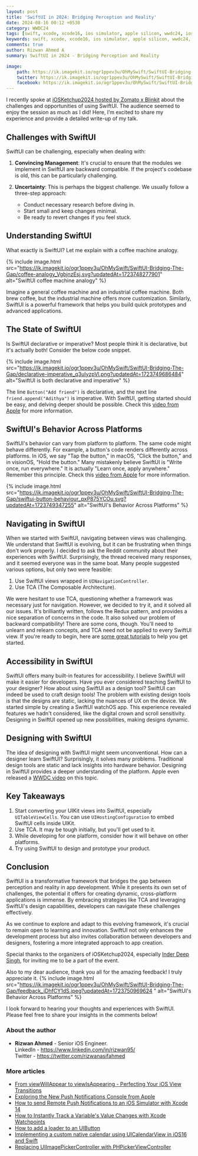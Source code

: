 ```yaml
---
layout: post
title: 'SwiftUI in 2024: Bridging Perception and Reality'
date: 2024-08-16 00:12 +0530
category: WWDC24
tags: [swift, xcode, xcode16, ios simulator, apple silicon, wwdc24, ios18, swiftui]
keywords: swift, xcode, xcode16, ios simulator, apple silicon, wwdc24, ios18, swiftui, tca, button
comments: true
author: Rizwan Ahmed A
summary: SwiftUI in 2024 - Bridging Perception and Reality

image:
    path: https://ik.imagekit.io/ogr1ppev3u/OhMySwift/SwiftUI-Bridging-The-Gap/tr:w-1200,h-630/swiftui-button-behaviour_pxP875YCOu.svg?updatedAt=1723749347255
    twitter: https://ik.imagekit.io/ogr1ppev3u/OhMySwift/SwiftUI-Bridging-The-Gap/tr:w-600,h-330/swiftui-button-behaviour_pxP875YCOu.svg?updatedAt=1723749347255
    facebook: https://ik.imagekit.io/ogr1ppev3u/OhMySwift/SwiftUI-Bridging-The-Gap/tr:w-300,h-300/swiftui-button-behaviour_pxP875YCOu.svg?updatedAt=1723749347255
---
```


I recently spoke at [iOSKetchup2024 hosted by Zomato x Blinkit](https://www.linkedin.com/posts/rizwan95_iosketchup2024-swiftui-swift-activity-7228315754343849984-9V2f) about the challenges and opportunities of using SwiftUI. The audience seemed to enjoy the session as much as I did! Here, I’m excited to share my experience and provide a detailed write-up of my talk.

## Challenges with SwiftUI

SwiftUI can be challenging, especially when dealing with:

1. **Convincing Management**: It's crucial to ensure that the modules we implement in SwiftUI are backward compatible. If the project's codebase is old, this can be particularly challenging.

2. **Uncertainty**: This is perhaps the biggest challenge. We usually follow a three-step approach:
   - Conduct necessary research before diving in.
   - Start small and keep changes minimal.
   - Be ready to revert changes if you feel stuck.

## Understanding SwiftUI

What exactly is SwiftUI? Let me explain with a coffee machine analogy. 

{% include image.html src="https://ik.imagekit.io/ogr1ppev3u/OhMySwift/SwiftUI-Bridging-The-Gap/coffee-analogy_VgbjnzEsj.svg?updatedAt=1723748277901" alt="SwiftUI coffee machine analogy" %}

Imagine a general coffee machine and an industrial coffee machine. Both brew coffee, but the industrial machine offers more customization. Similarly, SwiftUI is a powerful framework that helps you build quick prototypes and advanced applications.

## The State of SwiftUI

Is SwiftUI declarative or imperative? Most people think it is declarative, but it's actually both! Consider the below code snippet.

{% include image.html src="https://ik.imagekit.io/ogr1ppev3u/OhMySwift/SwiftUI-Bridging-The-Gap/declarative-imperative_q3uIyzpVl.png?updatedAt=1723749686484" alt="SwiftUI is both declarative and imperative" %}

The line `Button("Add friend")`  is declarative, and the next line `friend.append("Adithya")` is imperative. With SwiftUI, getting started should be easy, and delving deeper should be possible. Check this [video from Apple](https://developer.apple.com/videos/play/wwdc2024/10150/) for more information. 


## SwiftUI's Behavior Across Platforms

SwiftUI's behavior can vary from platform to platform. The same code might behave differently. For example, a button's code renders differently across platforms. In iOS, we say "Tap the button," in macOS, "Click the button," and in visionOS, "Hold the button." Many mistakenly believe SwiftUI is "Write once, run everywhere." It is actually "Learn once, apply anywhere." Remember this principle. Check this [video from Apple](https://developer.apple.com/videos/play/wwdc2024/10150/) for more information. 

{% include image.html src="https://ik.imagekit.io/ogr1ppev3u/OhMySwift/SwiftUI-Bridging-The-Gap/swiftui-button-behaviour_pxP875YCOu.svg?updatedAt=1723749347255" alt="SwiftUI's Behavior Across Platforms" %}

## Navigating in SwiftUI

When we started with SwiftUI, navigating between views was challenging. We understand that SwiftUI is evolving, but it can be frustrating when things don't work properly. I decided to ask the Reddit community about their experiences with SwiftUI. Surprisingly, the thread received many responses, and it seemed everyone was in the same boat. Many people suggested various options, but only two were feasible:

1. Use SwiftUI views wrapped in `UINavigationController`.
2. Use TCA (The Composable Architecture).

We were hesitant to use TCA, questioning whether a framework was necessary just for navigation. However, we decided to try it, and it solved all our issues. It's brilliantly written, follows the Redux pattern, and provides a nice separation of concerns in the code. It also solved our problem of backward compatibility! There are some cons, though. You'll need to unlearn and relearn concepts, and TCA need not be applied to every SwiftUI view. If you're ready to begin, here are [some great tutorials](https://pointfreeco.github.io/swift-composable-architecture/main/tutorials/meetcomposablearchitecture/) to help you get started.

## Accessibility in SwiftUI

SwiftUI offers many built-in features for accessibility. I believe SwiftUI will make it easier for developers. Have you ever considered teaching SwiftUI to your designer? How about using SwiftUI as a design tool? SwiftUI can indeed be used to craft design tools! The problem with existing design tools is that the designs are static, lacking the nuances of UX on the device. We started simple by creating a SwiftUI watchOS app. This experience revealed features we hadn't considered, like the digital crown and scroll sensitivity. Designing in SwiftUI opened up new possibilities, making designs dynamic.

## Designing with SwiftUI

The idea of designing with SwiftUI might seem unconventional. How can a designer learn SwiftUI? Surprisingly, it solves many problems. Traditional design tools are static and lack insights into hardware behavior. Designing in SwiftUI provides a deeper understanding of the platform. Apple even released a [WWDC video](https://developer.apple.com/videos/play/wwdc2023/10115/) on this topic.

## Key Takeaways

1. Start converting your UIKit views into SwiftUI, especially `UITableViewCells`. You can use `UIHostingConfiguration` to embed SwiftUI cells inside UIKit.
2. Use TCA. It may be tough initially, but you'll get used to it.
3. While developing for one platform, consider how it will behave on other platforms.
4. Try using SwiftUI to design and prototype your product.

## Conclusion

SwiftUI is a transformative framework that bridges the gap between perception and reality in app development. While it presents its own set of challenges, the potential it offers for creating dynamic, cross-platform applications is immense. By embracing strategies like TCA and leveraging SwiftUI's design capabilities, developers can navigate these challenges effectively.

As we continue to explore and adapt to this evolving framework, it's crucial to remain open to learning and innovation. SwiftUI not only enhances the development process but also invites collaboration between developers and designers, fostering a more integrated approach to app creation.

Special thanks to the organizers of iOSKetchup2024, especially [Inder Deep Singh](https://www.linkedin.com/in/theidsingh/), for inviting me to be a part of the event.

Also to my dear audience, thank you all for the amazing feedback! I truly appreciate it.
{% include image.html src="https://ik.imagekit.io/ogr1ppev3u/OhMySwift/SwiftUI-Bridging-The-Gap/feedback_jDhfCY1dS.jpeg?updatedAt=1723750969624
" alt="SwiftUI's Behavior Across Platforms" %}


I look forward to hearing your thoughts and experiences with SwiftUI. Please feel free to share your insights in the comments below!

### About the author

- **Rizwan Ahmed** - Senior iOS Engineer. 
<br> LinkedIn - <https://www.linkedin.com/in/rizwan95/>
<br> Twitter - <https://twitter.com/rizwanasifahmed>

### More articles

- [From viewWillAppear to viewIsAppearing - Perfecting Your iOS View Transitions](/blog/2023/12/01/from-viewwillappear-to-viewisappearing-perfecting-your-ios-view-transitions/)
- [Exploring the New Push Notifications Console from Apple](/blog/2023/06/19/exploring-the-new-push-notifications-console-from-apple/)
- [How to send Remote Push Notifications to an iOS Simulator with Xcode 14](/blog/2023/05/28/testing-remote-push-notifications-in-ios-simulator-with-xcode-14/)
- [How to Instantly Track a Variable's Value Changes with Xcode Watchpoints](/blog/2023/05/26/how-to-instantly-track-a-variable-s-value-changes-with-xcode-watchpoints/)
- [How to add a loader to an UIButton](/blog/2022/08/28/how-to-add-a-loader-to-an-uibutton/)
- [Implementing a custom native calendar using UICalendarView in iOS16 and Swift](/blog/2022/06/12/implementing-a-custom-native-calendar-using-uicalendarview-in-ios16-and-swift/)
- [Replacing UIImagePickerController with PHPickerViewController](/blog/2020/08/29/replacing-uiimagepickercontroller-with-phpickerviewcontroller/)

